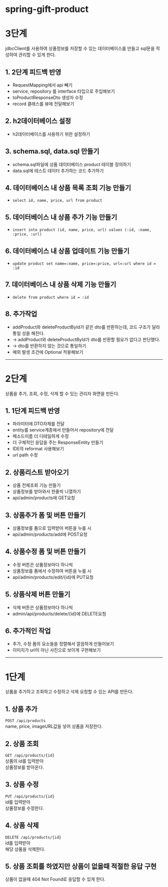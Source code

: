 # spring-gift-product
# 3단계
jdbcClient를 사용하여 상품정보를 저장할 수 있는 데이터베이스를 만들고 sql문을 작성하여 관리할 수 있게 한다.
## 1. 2단계 피드백 반영
- RequestMapping에서 api 빼기
- service, repository 를 interface 타입으로 주입해보기
- toProductResponseDto 생성자 수정
- record 클래스를 뷰에 전달해보기
## 2. h2데이터베이스 설정
- h2데이터베이스를 사용하기 위한 설정하기
## 3. schema.sql, data.sql 만들기
- schema.sql파일에 상품 데이터베이스 product 테이블 정의하기
- data.sql에 테스트 데이터 추가하는 코드 추가하기
## 4. 데이터베이스 내 상품 목록 조회 기능 만들기
- `select id, name, price, url from product`
## 5. 데이터베이스 내 상품 추가 기능 만들기
- `insert into product (id, name, price, url) values (:id, :name, :price, :url)`
## 6. 데이터베이스 내 상품 업데이트 기능 만들기
- `update product set name=:name, price=:price, url=:url where id = :id`
## 7. 데이터베이스 내 상품 삭제 기능 만들기
- `delete from product where id = :id`
## 8. 추가작업
- addProduct와 deleteProductById가 같은 dto를 반환하는데, 코드 구조가 달라  통일 성을 해친다.
- -> addProduct와 deleteProductById가 dto를 반환할 필요가 없다고 판단했다.
- -> dto를 반환하지 않는 것으로 통일하기
- 예외 발생 조건에 Optional 적용해보기

---
# 2단계
상품을 추가, 조회, 수정, 삭제 할 수 있는 관리자 화면을 만든다.
## 1. 1단계 피드백 반영
- 파라미터에 DTO자체를 전달
- entity를 service계층에서 만들어서 repository에 전달
- 메소드이름 더 디테일하게 수정
- 더 구체적인 응답을 주는 ResponseEntity 만들기
- IDE의 reformat 사용해보기
- url path 수정
## 2. 상품리스트 받아오기
- 상품 전체조회 기능 만들기
- 상품정보를 받아와서 한줄씩 나열하기
- api/admin/products에 GET요청
## 3. 상품추가 폼 및 버튼 만들기
- 상품정보를 폼으로 입력받아 버튼을 누를 시
- api/admin/products/add에 POST요청
## 4. 상품수정 폼 및 버튼 만들기
- 수정 버튼은 상품정보마다 하나씩
- 상품정보를 폼에서 수정하여 버튼을 누를 시
- api/admin/products/edit/{id}에 PUT요청
## 5. 상품삭제 버튼 만들기
- 삭제 버튼은 상품정보마다 하나씩
- admin/api/products/delete/{id}에 DELETE요청
## 6. 추가적인 작업
- 추가, 수정 폼의 요소들을 정렬해서 깔끔하게 만들어보기
- 이미지가 url이 아닌 사진으로 보이게 구현해보기
---
# 1단계 
상품을 추가하고 조회하고 수정하고 삭제 요청할 수 있는 API를 만든다.
## 1. 상품 추가
`POST /api/products`\
name, price, imageURL값을 넣어 상품을 저장한다.

## 2. 상품 조회
`GET /api/products/{id}`\
상품의 id를 입력받아\
상품정보를 받아온다.
## 3. 상품 수정
`PUT /api/products/{id}`\
id를 입력받아\
상품정보를 수정한다.

## 4. 상품 삭제
`DELETE /api/products/{id}`\
id를 입력받아\
해당 상품을 삭제한다.

## 5. 상품 조회를 하였지만 상품이 없을때 적절한 응답 구현
상품이 없을때 404 Not Found로 응답할 수 있게 한다.
